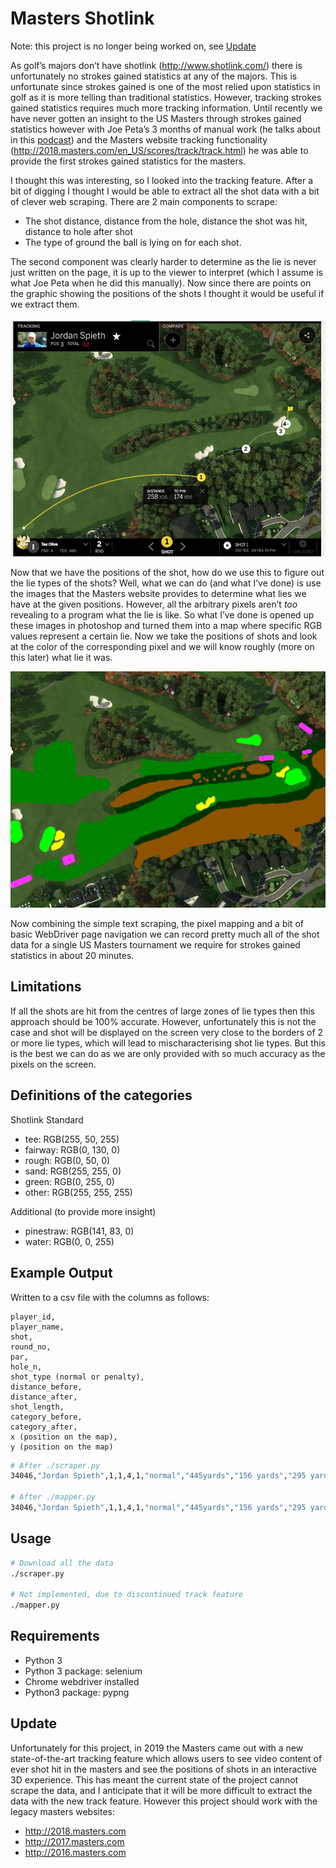 # Masters Shotlink

Note: this project is no longer being worked on, see [Update](#update)

As golf’s majors don’t have shotlink (http://www.shotlink.com/) there is unfortunately no strokes gained statistics at any of the majors. This is unfortunate since strokes gained is one of the most relied upon statistics in golf as it is more telling than traditional statistics. However, tracking strokes gained statistics requires much more tracking information. Until recently we have never gotten an insight to the US Masters through strokes gained statistics however with Joe Peta’s 3 months of manual work (he talks about in this [podcast](https://shotgunstart.libsyn.com/an-analytical-dive-in-to-the-2019-masters-with-the-brilliant-joe-peta)) and the Masters website tracking functionality (http://2018.masters.com/en_US/scores/track/track.html) he was able to provide the first strokes gained statistics for the masters.

I thought this was interesting, so I looked into the tracking feature. After a bit of digging I thought I would be able to extract all the shot data with a bit of clever web scraping. There are 2 main components to scrape:
- The shot distance, distance from the hole, distance the shot was hit, distance to hole after shot
- The type of ground the ball is lying on for each shot.

The second component was clearly harder to determine as the lie is never just written on the page, it is up to the viewer to interpret (which I assume is what Joe Peta when he did this manually). Now since there are points on the graphic showing the positions of the shots I thought it would be useful if we extract them.

<img src="https://raw.githubusercontent.com/mattDavo/masters-shotlink/master/images/track-example.png" width="600"/>

Now that we have the positions of the shot, how do we use this to figure out the lie types of the shots? Well, what we can do (and what I’ve done) is use the images that the Masters website provides to determine what lies we have at the given positions. However, all the arbitrary pixels aren’t _too_ revealing to a program what the lie is like. So what I’ve done is opened up these images in photoshop and turned them into a map where specific RGB values represent a certain lie. Now we take the positions of shots and look at the color of the corresponding pixel and we will know roughly (more on this later) what lie it was.

<img src="https://raw.githubusercontent.com/mattDavo/masters-shotlink/master/2018/maps/H01W.png" width="600"/>

Now combining the simple text scraping, the pixel mapping and a bit of basic WebDriver page navigation we can record pretty much all of the shot data for a single US Masters tournament we require for strokes gained statistics in about 20 minutes.

## Limitations
If all the shots are hit from the centres of large zones of lie types then this approach should be 100% accurate. However, unfortunately this is not the case and shot will be displayed on the screen very close to the borders of 2 or more lie types, which will lead to mischaracterising shot lie types. But this is the best we can do as we are only provided with so much accuracy as the pixels on the screen.



## Definitions of the categories
Shotlink Standard
- tee: RGB(255, 50, 255)
- fairway: RGB(0, 130, 0)
- rough: RGB(0, 50, 0)
- sand: RGB(255, 255, 0)
- green: RGB(0, 255, 0)
- other: RGB(255, 255, 255)

Additional (to provide more insight)
- pinestraw: RGB(141, 83, 0)
- water: RGB(0, 0, 255)

## Example Output
Written to a csv file with the columns as follows:
```
player_id,
player_name,
shot,
round_no,
par,
hole_n,
shot_type (normal or penalty),
distance_before,
distance_after,
shot_length,
category_before,
category_after,
x (position on the map),
y (position on the map)
```

```sh
# After ./scraper.py
34046,"Jordan Spieth",1,1,4,1,"normal","445yards","156 yards","295 yards","","",642,381

# After ./mapper.py
34046,"Jordan Spieth",1,1,4,1,"normal","445yards","156 yards","295 yards","tee","fairway",642,381
```

## Usage
```sh
# Download all the data
./scraper.py

# Not implemented, due to discontinued track feature
./mapper.py
```

## Requirements
- Python 3
- Python 3 package: selenium
- Chrome webdriver installed
- Python3 package: pypng

## Update
Unfortunately for this project, in 2019 the Masters came out with a new state-of-the-art tracking feature which allows users to see video content of ever shot hit in the masters and see the positions of shots in an interactive 3D experience. This has meant the current state of the project cannot scrape the data, and I anticipate that it will be more difficult to extract the data with the new track feature. However this project should work with the legacy masters websites:
- http://2018.masters.com
- http://2017.masters.com
- http://2016.masters.com
